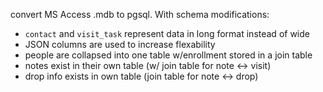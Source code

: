 convert MS Access .mdb to pgsql. With schema modifications:
   * `contact` and `visit_task` represent data in long format instead of wide
   * JSON columns are used to increase flexability
   * people are collapsed into one table w/enrollment stored in a join table
   * notes exist in their own table (w/ join table for note <-> visit)
   * drop info exists in own table (join table for note <-> drop)
